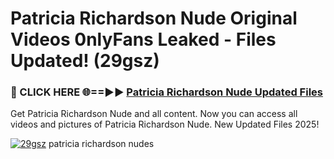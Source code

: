 # Patricia Richardson Nude Original Videos 0nlyFans Leaked - Files Updated! (29gsz)

<h3>🔴 CLICK HERE 🌐==►► <a href="https://tinyurl.com/yc6ubb5a" rel="nofollow">Patricia Richardson Nude Updated Files</a></h3>

Get Patricia Richardson Nude and all content. Now you can access all videos and pictures of Patricia Richardson Nude. New Updated Files 2025!

[![29gsz](https://i.imgur.com/7eu0CRL.gif)](https://tinyurl.com/yc6ubb5a)
patricia richardson nudes